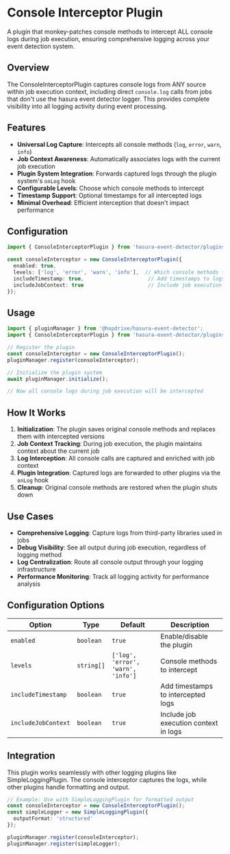 # Console Interceptor Plugin

A plugin that monkey-patches console methods to intercept ALL console logs during job execution, ensuring comprehensive logging across your event detection system.

## Overview

The ConsoleInterceptorPlugin captures console logs from ANY source within job execution context, including direct `console.log` calls from jobs that don't use the hasura event detector logger. This provides complete visibility into all logging activity during event processing.

## Features

- **Universal Log Capture**: Intercepts all console methods (`log`, `error`, `warn`, `info`)
- **Job Context Awareness**: Automatically associates logs with the current job execution
- **Plugin System Integration**: Forwards captured logs through the plugin system's `onLog` hook
- **Configurable Levels**: Choose which console methods to intercept
- **Timestamp Support**: Optional timestamps for all intercepted logs
- **Minimal Overhead**: Efficient interception that doesn't impact performance

## Configuration

```typescript
import { ConsoleInterceptorPlugin } from 'hasura-event-detector/plugins';

const consoleInterceptor = new ConsoleInterceptorPlugin({
  enabled: true,
  levels: ['log', 'error', 'warn', 'info'],  // Which console methods to intercept
  includeTimestamp: true,                     // Add timestamps to logs
  includeJobContext: true                     // Include job execution context
});
```

## Usage

```typescript
import { pluginManager } from '@hopdrive/hasura-event-detector';
import { ConsoleInterceptorPlugin } from 'hasura-event-detector/plugins';

// Register the plugin
const consoleInterceptor = new ConsoleInterceptorPlugin();
pluginManager.register(consoleInterceptor);

// Initialize the plugin system
await pluginManager.initialize();

// Now all console logs during job execution will be intercepted
```

## How It Works

1. **Initialization**: The plugin saves original console methods and replaces them with intercepted versions
2. **Job Context Tracking**: During job execution, the plugin maintains context about the current job
3. **Log Interception**: All console calls are captured and enriched with job context
4. **Plugin Integration**: Captured logs are forwarded to other plugins via the `onLog` hook
5. **Cleanup**: Original console methods are restored when the plugin shuts down

## Use Cases

- **Comprehensive Logging**: Capture logs from third-party libraries used in jobs
- **Debug Visibility**: See all output during job execution, regardless of logging method
- **Log Centralization**: Route all console output through your logging infrastructure
- **Performance Monitoring**: Track all logging activity for performance analysis

## Configuration Options

| Option | Type | Default | Description |
|--------|------|---------|-------------|
| `enabled` | `boolean` | `true` | Enable/disable the plugin |
| `levels` | `string[]` | `['log', 'error', 'warn', 'info']` | Console methods to intercept |
| `includeTimestamp` | `boolean` | `true` | Add timestamps to intercepted logs |
| `includeJobContext` | `boolean` | `true` | Include job execution context in logs |

## Integration

This plugin works seamlessly with other logging plugins like SimpleLoggingPlugin. The console interceptor captures the logs, while other plugins handle formatting and output.

```typescript
// Example: Use with SimpleLoggingPlugin for formatted output
const consoleInterceptor = new ConsoleInterceptorPlugin();
const simpleLogger = new SimpleLoggingPlugin({
  outputFormat: 'structured'
});

pluginManager.register(consoleInterceptor);
pluginManager.register(simpleLogger);
```